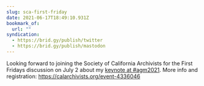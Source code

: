```yaml
---
slug: sca-first-friday
date: 2021-06-17T18:49:10.931Z
bookmark_of:
  url: ""
syndication:
  - https://brid.gy/publish/twitter
  - https://brid.gy/publish/mastodon
---
```

Looking forward to joining the Society of California Archivists for the First Fridays discussion on July 2 about my [keynote at #agm2021](https://matienzo.org/2021/sca-agm2021/). More info and registration: https://calarchivists.org/event-4336046